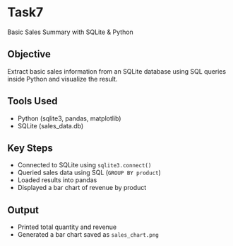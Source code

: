 # Task7
Basic Sales Summary with SQLite & Python

## Objective
Extract basic sales information from an SQLite database using SQL queries inside Python and visualize the result.

## Tools Used
- Python (sqlite3, pandas, matplotlib)
- SQLite (sales_data.db)

## Key Steps
- Connected to SQLite using `sqlite3.connect()`
- Queried sales data using SQL (`GROUP BY product`)
- Loaded results into pandas
- Displayed a bar chart of revenue by product

## Output
- Printed total quantity and revenue
- Generated a bar chart saved as `sales_chart.png`
